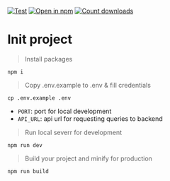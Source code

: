 [![Test](https://github.com/tednaaa/react-starter-template/actions/workflows/test.yml/badge.svg)](https://github.com/tednaaa/react-starter-template/actions/workflows/test.yml)
[![Open in npm](https://img.shields.io/npm/v/fsrt)](https://www.npmjs.com/package/fsrt)
[![Count downloads](https://img.shields.io/npm/dm/fsrt)](https://www.npmjs.com/package/fsrt)

# Init project

> Install packages

```
npm i
```

> Copy .env.example to .env & fill credentials

```
cp .env.example .env
```

- `PORT`: port for local development
- `API_URL`: api url for requesting queries to backend

> Run local severr for development

```
npm run dev
```

> Build your project and minify for production

```
npm run build
```
